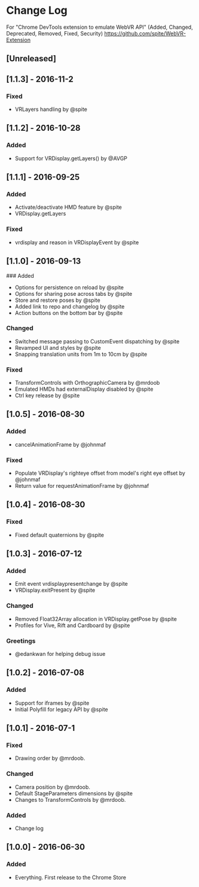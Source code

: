 # Change Log
For "Chrome DevTools extension to emulate WebVR API"
(Added, Changed, Deprecated, Removed, Fixed, Security)
https://github.com/spite/WebVR-Extension

## [Unreleased]

## [1.1.3] - 2016-11-2
### Fixed
- VRLayers handling by @spite

## [1.1.2] - 2016-10-28
### Added
- Support for VRDisplay.getLayers() by @AVGP

## [1.1.1] - 2016-09-25
### Added
- Activate/deactivate HMD feature by @spite
- VRDisplay.getLayers

### Fixed
- vrdisplay and reason in VRDisplayEvent by @spite

## [1.1.0] - 2016-09-13
### Added
- Options for persistence on reload by @spite
- Options for sharing pose across tabs by @spite
- Store and restore poses by @spite
- Added link to repo and changelog by @spite
- Action buttons on the bottom bar by @spite

### Changed
- Switched message passing to CustomEvent dispatching by @spite
- Revamped UI and styles by @spite
- Snapping translation units from 1m to 10cm by @spite

### Fixed
- TransformControls with OrthographicCamera by @mrdoob
- Emulated HMDs had externalDisplay disabled by @spite
- Ctrl key release by @spite

## [1.0.5] - 2016-08-30
### Added
- cancelAnimationFrame by @johnmaf

### Fixed
- Populate VRDisplay's righteye offset from model's right eye offset by @johnmaf
- Return value for requestAnimationFrame by @johnmaf

## [1.0.4] - 2016-08-30
### Fixed
- Fixed default quaternions by @spite

## [1.0.3] - 2016-07-12
### Added
- Emit event vrdisplaypresentchange by @spite
- VRDisplay.exitPresent by @spite

### Changed
- Removed Float32Array allocation in VRDisplay.getPose by @spite
- Profiles for Vive, Rift and Cardboard by @spite

### Greetings
- @edankwan for helping debug issue

## [1.0.2] - 2016-07-08
### Added
- Support for iframes by @spite
- Initial Polyfill for legacy API by @spite

## [1.0.1] - 2016-07-1
### Fixed
- Drawing order by @mrdoob.

### Changed
- Camera position by @mrdoob.
- Default StageParameters dimensions by @spite
- Changes to TransformControls by @mrdoob.

### Added
- Change log

## [1.0.0] - 2016-06-30
### Added
- Everything. First release to the Chrome Store
